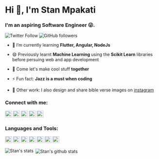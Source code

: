 <h1 align ="left">Hi 👋, I'm Stan Mpakati</h1>
<h3 align="left">I'm an aspiring Software Engineer 😜.</h3>

![Twitter Follow](https://img.shields.io/twitter/follow/stanmpakati?label=stanmpakati&logo=twitter&style=for-the-badge)
![GitHub followers](https://img.shields.io/github/followers/stan000?logo=GitHub&style=for-the-badge)

- 🌱 I’m currently learning **Flutter, Angular, NodeJs**

- 😄 Previously learnt **Machine Learning** using the **Scikit Learn** libraries before persuing web and app development

- 👯 Come let's make cool stuff **together**

- ⚡ Fun fact: **Jazz is a must when coding**

- 🔭 Other work: I also design and share bible verse images on [instagram](https://www.instagram.com/all_for_king_jesus)

### Connect with me:

<a href="https://wa.me/263775906373" target="blank"><img src="https://cdn.jsdelivr.net/npm/simple-icons@3.0.1/icons/whatsapp.svg" alt="263775906373" height="22" width="22" /></a>
<a href="https://twitter.com/stanmpakati" target="blank"><img src="https://cdn.jsdelivr.net/npm/simple-icons@3.0.1/icons/twitter.svg" alt="stanmpakati" height="22" width="22" /></a>
<a href="https://www.linkedin.com/in/stan-mpakati-244ba6173/" target="blank"><img src="https://cdn.jsdelivr.net/npm/simple-icons@3.0.1/icons/linkedin.svg" alt="Munyaradzi Chigangawa" height="22" width="22" /></a>
<a href="https://www.instagram.com/stanmpakati" target="blank"><img src="https://cdn.jsdelivr.net/npm/simple-icons@3.0.1/icons/instagram.svg" alt="Stan Mpakati" height="22" width="22" /></a>
<a href="https://www.facebook.com/stan.mpakati/" target="blank"><img src="https://cdn.jsdelivr.net/npm/simple-icons@3.0.1/icons/facebook.svg" alt="Stan Mpakati" height="22" width="22" /></a>
<br />

### Languages and Tools:

<p align="left">
  <img src="https://www.vectorlogo.zone/logos/dartlang/dartlang-icon.svg" alt="dart" width="22" height="22"/>
  <img src="https://www.vectorlogo.zone/logos/firebase/firebase-icon.svg" alt="firebase" width="22" height="22"/> 
  <img src="https://www.vectorlogo.zone/logos/flutterio/flutterio-icon.svg" alt="flutter" width="22" height="22"/> 
  <img src="https://www.vectorlogo.zone/logos/angular/angular-icon.svg" alt="git" width="22" height="22"/>
  <img src="https://www.vectorlogo.zone/logos/nodejs/nodejs-horizontal.svg" alt="git" width="22" height="22"/>
  <img src="https://www.vectorlogo.zone/logos/mongodb/mongodb-icon.svg" alt="git" width="22" height="22"/>
  <img src="https://www.vectorlogo.zone/logos/git-scm/git-scm-icon.svg" alt="git" width="22" height="22"/>
</p>


 <p><img align="left" src="https://github-readme-stats.vercel.app/api/top-langs/?username=stan000&layout=compact&hide=html" alt="Stan's stats" /></p>

<p>&nbsp;<img align="center" src="https://github-readme-stats.vercel.app/api?username=stan000&show_icons=true" alt="Stan's github stats" /></p>
<!--
